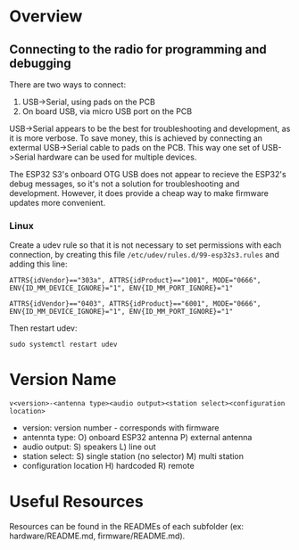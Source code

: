 # Overview #

## Connecting to the radio for programming and debugging ##
There are two ways to connect: 

1. USB->Serial, using pads on the PCB
2. On board USB, via micro USB port on the PCB

USB->Serial appears to be the best for troubleshooting and development, as it is more verbose. To save money, this is achieved by connecting an extermal USB->Serial cable to pads on the PCB. This way one set of USB->Serial hardware can be used for multiple devices.

The ESP32 S3's onboard OTG USB does not appear to recieve the ESP32's debug messages, so it's not a solution for troubleshooting and development. However, it does provide a cheap way to make firmware updates more convenient.

### Linux ###

Create a udev rule so that it is not necessary to set permissions with each connection, by creating this file `/etc/udev/rules.d/99-esp32s3.rules` and adding this line:

`ATTRS{idVendor}=="303a", ATTRS{idProduct}=="1001", MODE="0666", ENV{ID_MM_DEVICE_IGNORE}="1", ENV{ID_MM_PORT_IGNORE}="1"`

`ATTRS{idVendor}=="0403", ATTRS{idProduct}=="6001", MODE="0666", ENV{ID_MM_DEVICE_IGNORE}="1", ENV{ID_MM_PORT_IGNORE}="1"`

Then restart udev:

`sudo systemctl restart udev`

# Version Name #

`v<version>-<antenna type><audio output><station select><configuration location>`

- version: version number - corresponds with firmware
- antennta type: 
    O) onboard ESP32 antenna
    P) external antenna
- audio output:
    S) speakers
    L) line out
- station select:
    S) single station (no selector)
    M) multi station
- configuration location
    H) hardcoded
    R) remote

# Useful Resources #

Resources can be found in the READMEs of each subfolder (ex: hardware/README.md, firmware/README.md).